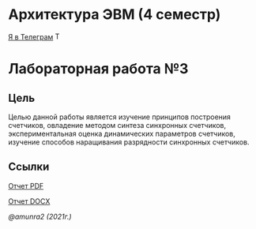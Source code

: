 # Архитектура ЭВМ (4 семестр)

 [Я в Телеграм](https://t.me/amunra2) <img src="https://img.icons8.com/external-tal-revivo-shadow-tal-revivo/344/external-telegram-is-a-cloud-based-instant-messaging-and-voice-over-ip-service-logo-shadow-tal-revivo.png" alt="Telegram" width=15>

# Лабораторная работа №3

## Цель

Целью данной работы является изучение принципов построения счетчиков, овладение методом синтеза синхронных счетчиков, экспериментальная оценка динамических параметров счетчиков, изучение способов наращивания разрядности синхронных счетчиков.

## Ссылки

[Отчет PDF](./docs/cvetkov43b_report.pdf)

[Отчет DOCX](./docs/cvetkov43b_report.docx)

_@amunra2 (2021г.)_
